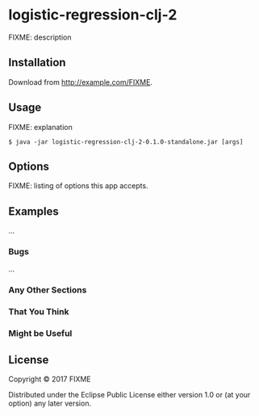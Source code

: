 # logistic-regression-clj-2

FIXME: description

## Installation

Download from http://example.com/FIXME.

## Usage

FIXME: explanation

    $ java -jar logistic-regression-clj-2-0.1.0-standalone.jar [args]

## Options

FIXME: listing of options this app accepts.

## Examples

...

### Bugs

...

### Any Other Sections
### That You Think
### Might be Useful

## License

Copyright © 2017 FIXME

Distributed under the Eclipse Public License either version 1.0 or (at
your option) any later version.
